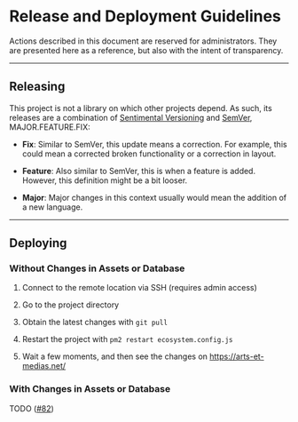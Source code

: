 # Release and Deployment Guidelines

Actions described in this document are reserved for administrators. They are presented here as a reference, but also with the intent of transparency.


---


## Releasing

This project is not a library on which other projects depend. As such, its releases are a combination of [Sentimental Versioning](http://sentimentalversioning.org/) and [SemVer](https://semver.org/), MAJOR.FEATURE.FIX:

- **Fix**: Similar to SemVer, this update means a correction. For example, this could mean a corrected broken functionality or a correction in layout.

- **Feature**: Also similar to SemVer, this is when a feature is added. However, this definition might be a bit looser.

- **Major**: Major changes in this context usually would mean the addition of a new language.


---


## Deploying

### Without Changes in Assets or Database

1. Connect to the remote location via SSH (requires admin access)

2. Go to the project directory

3. Obtain the latest changes with `git pull`

4. Restart the project with `pm2 restart ecosystem.config.js`

5. Wait a few moments, and then see the changes on <https://arts-et-medias.net/>


### With Changes in Assets or Database

TODO ([#82](https://github.com/emjibay/arts-et-medias/issues/82))
